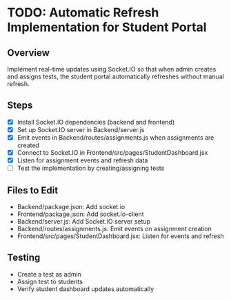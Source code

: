 
# TODO: Automatic Refresh Implementation for Student Portal

## Overview
Implement real-time updates using Socket.IO so that when admin creates and assigns tests, the student portal automatically refreshes without manual refresh.

## Steps
- [x] Install Socket.IO dependencies (backend and frontend)
- [x] Set up Socket.IO server in Backend/server.js
- [x] Emit events in Backend/routes/assignments.js when assignments are created
- [x] Connect to Socket.IO in Frontend/src/pages/StudentDashboard.jsx
- [x] Listen for assignment events and refresh data
- [ ] Test the implementation by creating/assigning tests

## Files to Edit
- Backend/package.json: Add socket.io
- Frontend/package.json: Add socket.io-client
- Backend/server.js: Add Socket.IO server setup
- Backend/routes/assignments.js: Emit events on assignment creation
- Frontend/src/pages/StudentDashboard.jsx: Listen for events and refresh

## Testing
- Create a test as admin
- Assign test to students
- Verify student dashboard updates automatically
